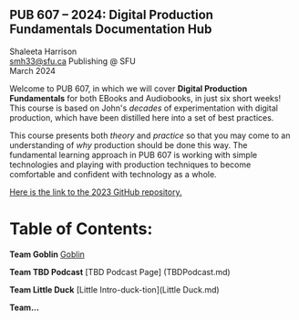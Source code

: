 ## PUB 607 – 2024: Digital Production Fundamentals Documentation Hub

Shaleeta Harrison  
smh33@sfu.ca
Publishing @ SFU  
March 2024

Welcome to PUB 607, in which we will cover **Digital Production Fundamentals** for both EBooks and Audiobooks, in just six short weeks! This course is based on John's *decades* of experimentation with digital production, which have been distilled here into a set of best practices. 

This course presents both *theory* and *practice* so that you may come to an understanding of *why* production should be done this way. The fundamental learning approach in PUB 607 is working with simple technologies and playing with production techniques to become comfortable and confident with technology as a whole.

[Here is the link to the 2023 GitHub repository.](https://github.com/jmaxsfu/pub607-23/blob/main/README.md)

# Table of Contents:

**Team Goblin** [Goblin](Goblin.md)

**Team TBD Podcast** [TBD Podcast Page] (TBDPodcast.md)

**Team Little Duck** [Little Intro-duck-tion](Little Duck.md)

**Team...**
